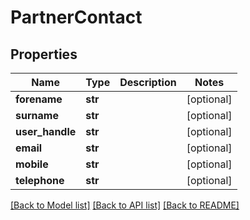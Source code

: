 # PartnerContact


## Properties
Name | Type | Description | Notes
------------ | ------------- | ------------- | -------------
**forename** | **str** |  | [optional] 
**surname** | **str** |  | [optional] 
**user_handle** | **str** |  | [optional] 
**email** | **str** |  | [optional] 
**mobile** | **str** |  | [optional] 
**telephone** | **str** |  | [optional] 

[[Back to Model list]](../README.md#documentation-for-models) [[Back to API list]](../README.md#documentation-for-api-endpoints) [[Back to README]](../README.md)


